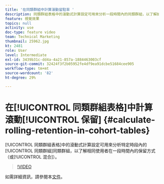 ```yaml
---
title: '在同類群組中計算滾動留駐率 '
description: 同類群組表格中的滾動式計算設定可用來分析一段時間內的同類群組，以了解如何隨著時間保留相同的使用者（或流失）。
feature: 視覺效果
topics: null
activity: use
doc-type: feature video
team: Technical Marketing
thumbnail: 25962.jpg
kt: 2481
role: User
level: Intermediate
exl-id: 3439b31c-dd4a-4a21-857a-1884463003cf
source-git-commit: 32424f3f2b05952fe4df9ea91dcbe51684cee905
workflow-type: tm+mt
source-wordcount: '82'
ht-degree: 29%

---
```


# 在[!UICONTROL 同類群組表格]中計算滾動[!UICONTROL 保留] {#calculate-rolling-retention-in-cohort-tables}

[!UICONTROL 同類群組表格]中的滾動式計算設定可用來分析特定時段內的[!UICONTROL 同類群組]同類群組，以了解相同使用者在一段時間內的保留方式（或[!UICONTROL 混合]）。

>[!VIDEO](https://video.tv.adobe.com/v/25962/?quality=12)

如需詳細資訊，請參閱本[文件](https://marketing.adobe.com/resources/help/zh_TW/analytics/analysis-workspace/cohort_analysis.html)。
